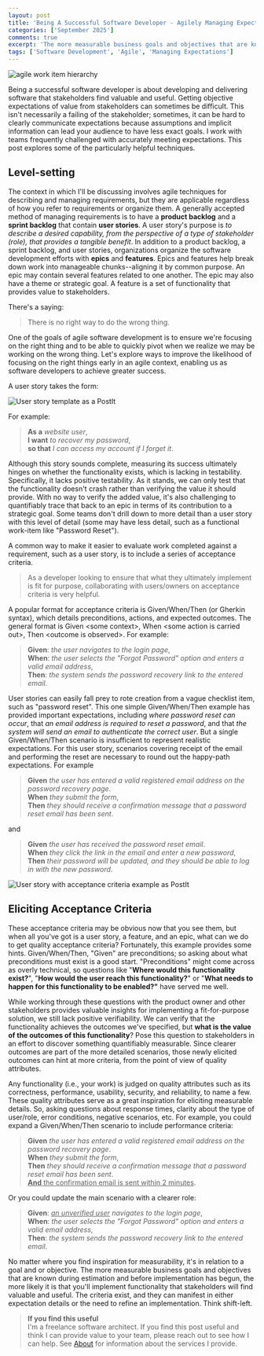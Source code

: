 ```yaml
---
layout: post
title: 'Being A Successful Software Developer - Agilely Managing Expectations'
categories: ['September 2025']
comments: true
excerpt: 'The more measurable business goals and objectives that are known during estimation and before implementation has begun, the more likely it is that you''ll implement functionality that stakeholders will find valuable and useful.'
tags: ['Software Development', 'Agile', 'Managing Expectations']
---
```

![agile work item hierarchy](../assets/agile-work-items.png)

Being a successful software developer is about developing and delivering software that stakeholders find valuable and useful. Getting objective expectations of value from stakeholders can sometimes be difficult. This isn't necessarily a failing of the stakeholder; sometimes, it can be hard to clearly communicate expectations because assumptions and implicit information can lead your audience to have less exact goals. I work with teams frequently challenged with accurately meeting expectations. This post explores some of the particularly helpful techniques.

## Level-setting

The context in which I'll be discussing involves agile techniques for describing and managing requirements, but they are applicable regardless of how you refer to requirements or organize them. A generally accepted method of managing requirements is to have a **product backlog** and a **sprint backlog** that contain **user stories**. A user story's purpose is *to describe a desired capability, from the perspective of a type of stakeholder (role), that provides a tangible benefit*. In addition to a product backlog, a sprint backlog, and user stories, organizations organize the software development efforts with **epics** and **features**. Epics and features help break down work into manageable chunks--aligning it by common purpose. An epic may contain several features related to one another. The epic may also have a theme or strategic goal. A feature is a set of functionality that provides value to stakeholders.

There's a saying:

> There is no right way to do the wrong thing.

One of the goals of agile software development is to ensure we're focusing on the right thing and to be able to quickly pivot when we realize we may be working on the wrong thing. Let's explore ways to improve the likelihood of focusing on the right things early in an agile context, enabling us as software developers to achieve greater success.

A user story takes the form:

![User story template as a PostIt](../assets/user-story-postit.png)

For example:
>**As a** *website user*,  
>**I want** *to recover my password*,  
>**so that** *I can access my account if I forget it*.

Although this story sounds complete, measuring its success ultimately hinges on whether the functionality exists, which is lacking in testability. Specifically, it lacks positive testability. As it stands, we can only test that the functionality doesn't crash rather than verifying the value it should provide. With no way to verify the added value, it's also challenging to quantifiably trace that back to an epic in terms of its contribution to a strategic goal. Some teams don't drill down to more detail than a user story with this level of detail (some may have less detail, such as a functional work-item like "Password Reset").

A common way to make it easier to evaluate work completed against a requirement, such as a user story, is to include a series of acceptance criteria.

>As a developer looking to ensure that what they ultimately implement is fit for purpose, collaborating with users/owners on acceptance criteria is very helpful.

A popular format for acceptance criteria is Given/When/Then (or Gherkin syntax), which details preconditions, actions, and expected outcomes. The general format is
Given &lt;some context&gt;, When &lt;some action is carried out&gt;, Then &lt;outcome is observed&gt;. For example:

> **Given**: *the user navigates to the login page*,  
> **When**: *the user selects the "Forgot Password" option and enters a valid email address*,  
> **Then**: *the system sends the password recovery link to the entered email*. 

User stories can easily fall prey to rote creation from a vague checklist item, such as "password reset". This one simple Given/When/Then example has provided important expectations, including *where password reset can occur*, that *an email address is required to reset a password*, and that *the system will send an email to authenticate the correct user*. But a single Given/When/Then scenario is insufficient to represent realistic expectations. For this user story, scenarios covering receipt of the email and performing the reset are necessary to round out the happy-path expectations. For example
> **Given** _the user has entered a valid registered email address on the password recovery page_.  
> **When** _they submit the form_,  
> **Then** _they should receive a confirmation message that a password reset email has been sent_.

and

> **Given** _the user has received the password reset email_.  
> **When** _they click the link in the email and enter a new password_,  
> **Then** _their password will be updated, and they should be able to log in with the new password_.

![User story with acceptance criteria example as PostIt](../assets/user-story-with-acceptance-criteria-postit.png)
## Eliciting Acceptance Criteria  

These acceptance criteria may be obvious now that you see them, but when all you've got is a user story, a feature, and an epic, what can we do to get quality acceptance criteria? Fortunately, this example provides some hints. Given/When/Then, "Given" are preconditions; so asking about what preconditions must exist is a good start. "Preconditions" might come across as overly technical, so questions like "**Where would this functionality exist?**", "**How would the user reach this functionality?**" or "**What needs to happen for this functionality to be enabled?"** have served me well.

While working through these questions with the product owner and other stakeholders provides valuable insights for implementing a fit-for-purpose solution, we still lack positive verifiability. We can verify that the functionality achieves the outcomes we've specified, but **what is the value of the outcomes of this functionality**? Pose this question to stakeholders in an effort to discover something quantifiably measurable. Since clearer outcomes are part of the more detailed scenarios, those newly elicited outcomes can hint at more criteria, from the point of view of quality attributes.

Any functionality (i.e., your work) is judged on quality attributes such as its correctness, performance, usability, security, and reliability, to name a few. These quality attributes serve as a great inspiration for eliciting measurable details. So, asking questions about response times, clarity about the type of user/role, error conditions, negative scenarios, etc. For example, you could expand a Given/When/Then scenario to include performance criteria:
> **Given** _the user has entered a valid registered email address on the password recovery page_.  
> **When** _they submit the form_,  
> **Then** _they should receive a confirmation message that a password reset email has been sent_.  
> <u>**And** the confirmation email is sent within 2 minutes</u>.

Or you could update the main scenario with a clearer role:
> **Given**: _<u>an unverified user</u> navigates to the login page_,  
> **When**: _the user selects the "Forgot Password" option and enters a valid email address_,  
> **Then**: _the system sends the password recovery link to the entered email_. 

No matter where you find inspiration for measurability, it's in relation to a goal and or objective. The more measurable business goals and objectives that are known during estimation and before implementation has begun, the more likely it is that you'll implement functionality that stakeholders will find valuable and useful. The criteria exist, and they can manifest in either expectation details or the need to refine an implementation. Think shift-left.

> **If you find this useful**  
> I'm a freelance software architect. If you find this post useful and think I can provide value to your team, please reach out to see how I can help. See [About](/about) for information about the services I provide.
<!-- Calendly inline widget begin -->
<div class="calendly-inline-widget" data-url="https://calendly.com/peterritchie/client-meet-greet-zoom" style="min-width:320px;height:700px;"></div>
<script type="text/javascript" src="https://assets.calendly.com/assets/external/widget.js" async></script>
<!-- Calendly inline widget end -->
